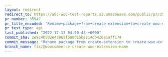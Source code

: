```yaml
---
layout: redirect
redirect_to: https://a8c-woo-test-reports.s3.amazonaws.com/public/pr/35947/api/index.html
pr_number: 35947
pr_title_encoded: "Rename+package+from+create-extension+to+create-woo-extension"
pr_test_type: api
last_published: "2022-12-13 04:50:43 +0000"
commit_sha: 2e9c4b502e4c962f588d15be214db426a1aff174
commit_message: "Rename package from create-extension to create-woo-extension"
branch_name: fix/@woocommerce-create-woo-extension-name
---
```

